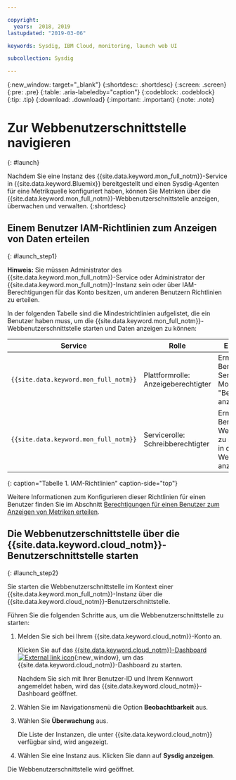 ```yaml
---

copyright:
  years:  2018, 2019
lastupdated: "2019-03-06"

keywords: Sysdig, IBM Cloud, monitoring, launch web UI

subcollection: Sysdig

---
```


{:new_window: target="_blank"}
{:shortdesc: .shortdesc}
{:screen: .screen}
{:pre: .pre}
{:table: .aria-labeledby="caption"}
{:codeblock: .codeblock}
{:tip: .tip}
{:download: .download}
{:important: .important}
{:note: .note}

# Zur Webbenutzerschnittstelle navigieren
{: #launch}

Nachdem Sie eine Instanz des {{site.data.keyword.mon_full_notm}}-Service in {{site.data.keyword.Bluemix}} bereitgestellt und einen Sysdig-Agenten für eine Metrikquelle konfiguriert haben, können Sie Metriken über die {{site.data.keyword.mon_full_notm}}-Webbenutzerschnittstelle anzeigen, überwachen und verwalten.
{:shortdesc}


## Einem Benutzer IAM-Richtlinien zum Anzeigen von Daten erteilen 
{: #launch_step1}

**Hinweis:** Sie müssen Administrator des {{site.data.keyword.mon_full_notm}}-Service oder Administrator der {{site.data.keyword.mon_full_notm}}-Instanz sein oder über IAM-Berechtigungen für das Konto besitzen, um anderen Benutzern Richtlinien zu erteilen.

In der folgenden Tabelle sind die Mindestrichtlinien aufgelistet, die ein Benutzer haben muss, um die {{site.data.keyword.mon_full_notm}}-Webbenutzerschnittstelle starten und Daten anzeigen zu können:

| Service                        | Rolle                      | Erteilte Berechtigung     |
|--------------------------------|---------------------------|------------------------|
| `{{site.data.keyword.mon_full_notm}}` | Plattformrolle: Anzeigeberechtigter     | Ermöglicht es dem Benutzer, die Liste der Serviceinstanzen im Monitoring-Dashboard "Beobachtbarkeit" anzuzeigen. |
| `{{site.data.keyword.mon_full_notm}}` | Servicerolle: Schreibberechtigter      | Ermöglicht es dem Benutzer, die Webbenutzerschnittstelle zu starten und Metriken in der Webbenutzerschnittstelle anzuzeigen.  |
{: caption="Tabelle 1. IAM-Richtlinien" caption-side="top"} 

Weitere Informationen zum Konfigurieren dieser Richtlinien für einen Benutzer finden Sie im Abschnitt [Berechtigungen für einen Benutzer zum Anzeigen von Metriken erteilen](/docs/services/Monitoring-with-Sysdig?topic=Sysdig-iam_work#user_sysdig).


## Die Webbenutzerschnittstelle über die {{site.data.keyword.cloud_notm}}-Benutzerschnittstelle starten
{: #launch_step2}

Sie starten die Webbenutzerschnittstelle im Kontext einer {{site.data.keyword.mon_full_notm}}-Instanz über die {{site.data.keyword.cloud_notm}}-Benutzerschnittstelle. 

Führen Sie die folgenden Schritte aus, um die Webbenutzerschnittstelle zu starten:

1. Melden Sie sich bei Ihrem {{site.data.keyword.cloud_notm}}-Konto an.

    Klicken Sie auf das [{{site.data.keyword.cloud_notm}}-Dashboard ![External link icon](../../icons/launch-glyph.svg "External link icon")](https://cloud.ibm.com/login){:new_window}, um das {{site.data.keyword.cloud_notm}}-Dashboard zu starten.

	Nachdem Sie sich mit Ihrer Benutzer-ID und Ihrem Kennwort angemeldet haben, wird das {{site.data.keyword.cloud_notm}}-Dashboard geöffnet.

2. Wählen Sie im Navigationsmenü die Option **Beobachtbarkeit** aus. 

3. Wählen Sie **Überwachung** aus. 

    Die Liste der Instanzen, die unter {{site.data.keyword.cloud_notm}} verfügbar sind, wird angezeigt.

4. Wählen Sie eine Instanz aus. Klicken Sie dann auf **Sysdig anzeigen**.

Die Webbenutzerschnittstelle wird geöffnet.


